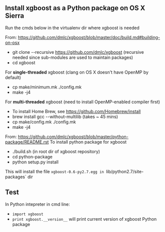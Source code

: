 ## Install xgboost as a Python package on OS X Sierra

Run the cmds below in the virtualenv dir where xgboost is needed

From: https://github.com/dmlc/xgboost/blob/master/doc/build.md#building-on-osx

* git clone --recursive https://github.com/dmlc/xgboost (recursive needed since sub-modules are used to maintain packages)
* cd xgboost

For **single-threaded** xgboost (clang on OS X doesn't have OpenMP by default)
* cp make/minimum.mk ./config.mk
* make -j4

For **multi-threaded** xgboost (need to install OpenMP-enabled compiler first)
* To install Home Brew, see https://github.com/Homebrew/install
* brew install gcc --without-multilib (takes ~ 45 mins)
* cp make/config.mk ./config.mk
* make -j4

From: https://github.com/dmlc/xgboost/blob/master/python-package/README.rst
To install python package for xgboost
* ./build.sh (in root dir of xgboost repository)
* cd python-package
* python setup.py install

This will install the file `xgboost-0.6-py2.7.egg in `lib/python2.7/site-packages` dir

## Test
In Python intepreter in cmd line:
* `import xgboost`
* `print xgboost.__version__` will print current version of xgboost Python package
